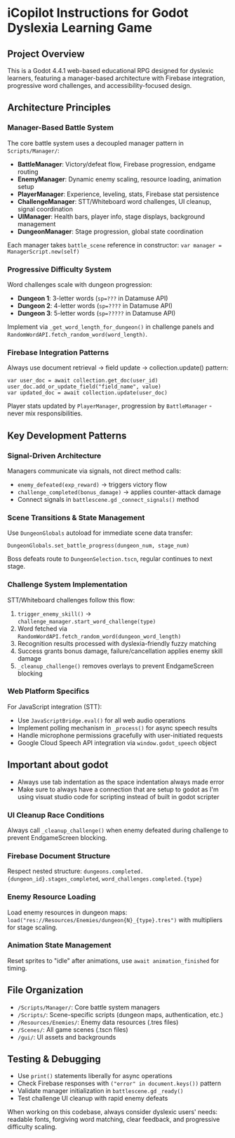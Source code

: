 
# iCopilot Instructions for Godot Dyslexia Learning Game

## Project Overview

This is a Godot 4.4.1 web-based educational RPG designed for dyslexic learners, featuring a manager-based architecture with Firebase integration, progressive word challenges, and accessibility-focused design.

## Architecture Principles

### Manager-Based Battle System

The core battle system uses a decoupled manager pattern in `Scripts/Manager/`:

- **BattleManager**: Victory/defeat flow, Firebase progression, endgame routing
- **EnemyManager**: Dynamic enemy scaling, resource loading, animation setup
- **PlayerManager**: Experience, leveling, stats, Firebase stat persistence
- **ChallengeManager**: STT/Whiteboard word challenges, UI cleanup, signal coordination
- **UIManager**: Health bars, player info, stage displays, background management
- **DungeonManager**: Stage progression, global state coordination

Each manager takes `battle_scene` reference in constructor: `var manager = ManagerScript.new(self)`

### Progressive Difficulty System

Word challenges scale with dungeon progression:

- **Dungeon 1**: 3-letter words (`sp=???` in Datamuse API)
- **Dungeon 2**: 4-letter words (`sp=????` in Datamuse API)
- **Dungeon 3**: 5-letter words (`sp=?????` in Datamuse API)

Implement via `_get_word_length_for_dungeon()` in challenge panels and `RandomWordAPI.fetch_random_word(word_length)`.

### Firebase Integration Patterns

Always use document retrieval → field update → collection.update() pattern:

```gdscript
var user_doc = await collection.get_doc(user_id)
user_doc.add_or_update_field("field_name", value)
var updated_doc = await collection.update(user_doc)
```

Player stats updated by `PlayerManager`, progression by `BattleManager` - never mix responsibilities.

## Key Development Patterns

### Signal-Driven Architecture

Managers communicate via signals, not direct method calls:

- `enemy_defeated(exp_reward)` → triggers victory flow
- `challenge_completed(bonus_damage)` → applies counter-attack damage
- Connect signals in `battlescene.gd` `_connect_signals()` method

### Scene Transitions & State Management

Use `DungeonGlobals` autoload for immediate scene data transfer:

```gdscript
DungeonGlobals.set_battle_progress(dungeon_num, stage_num)
```

Boss defeats route to `DungeonSelection.tscn`, regular continues to next stage.

### Challenge System Implementation

STT/Whiteboard challenges follow this flow:

1. `trigger_enemy_skill()` → `challenge_manager.start_word_challenge(type)`
2. Word fetched via `RandomWordAPI.fetch_random_word(dungeon_word_length)`
3. Recognition results processed with dyslexia-friendly fuzzy matching
4. Success grants bonus damage, failure/cancellation applies enemy skill damage
5. `_cleanup_challenge()` removes overlays to prevent EndgameScreen blocking

### Web Platform Specifics

For JavaScript integration (STT):

- Use `JavaScriptBridge.eval()` for all web audio operations
- Implement polling mechanism in `_process()` for async speech results
- Handle microphone permissions gracefully with user-initiated requests
- Google Cloud Speech API integration via `window.godot_speech` object

## Important about godot

- Always use tab indentation as the space indentation always made error
- Make sure to always have a connection that are setup to godot as I'm using visuat studio code for scripting instead of built in godot scripter

### UI Cleanup Race Conditions

Always call `_cleanup_challenge()` when enemy defeated during challenge to prevent EndgameScreen blocking.

### Firebase Document Structure

Respect nested structure: `dungeons.completed.{dungeon_id}.stages_completed`, `word_challenges.completed.{type}`

### Enemy Resource Loading

Load enemy resources in dungeon maps: `load("res://Resources/Enemies/dungeon{N}_{type}.tres")` with multipliers for stage scaling.

### Animation State Management

Reset sprites to "idle" after animations, use `await animation_finished` for timing.

## File Organization

- `/Scripts/Manager/`: Core battle system managers
- `/Scripts/`: Scene-specific scripts (dungeon maps, authentication, etc.)
- `/Resources/Enemies/`: Enemy data resources (.tres files)
- `/Scenes/`: All game scenes (.tscn files)
- `/gui/`: UI assets and backgrounds

## Testing & Debugging

- Use `print()` statements liberally for async operations
- Check Firebase responses with `("error" in document.keys())` pattern
- Validate manager initialization in `battlescene.gd` `_ready()`
- Test challenge UI cleanup with rapid enemy defeats

When working on this codebase, always consider dyslexic users' needs: readable fonts, forgiving word matching, clear feedback, and progressive difficulty scaling.
